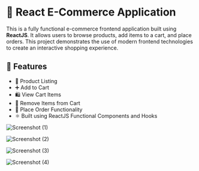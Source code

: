 # 🛒 React E-Commerce Application

This is a fully functional e-commerce frontend application built using **ReactJS**. It allows users to browse products, add items to a cart, and place orders. This project demonstrates the use of modern frontend technologies to create an interactive shopping experience.

## 🚀 Features

- 🧾 Product Listing
- ➕ Add to Cart
- 🛍️ View Cart Items
- 🧹 Remove Items from Cart
- 🧾 Place Order Functionality
- ⚛️ Built using ReactJS Functional Components and Hooks


![Screenshot (1)](https://github.com/user-attachments/assets/8da7e8ea-bf9a-4a37-9b04-4051c2f9d3bd)

![Screenshot (2)](https://github.com/user-attachments/assets/b8326fd5-00a2-4653-b1ec-b8abe2e8053f)

![Screenshot (3)](https://github.com/user-attachments/assets/ef151e2b-844f-4083-9bc0-2dadf7527f62)

![Screenshot (4)](https://github.com/user-attachments/assets/cac260d7-1e65-4d88-b55a-8de7bece59fd)

